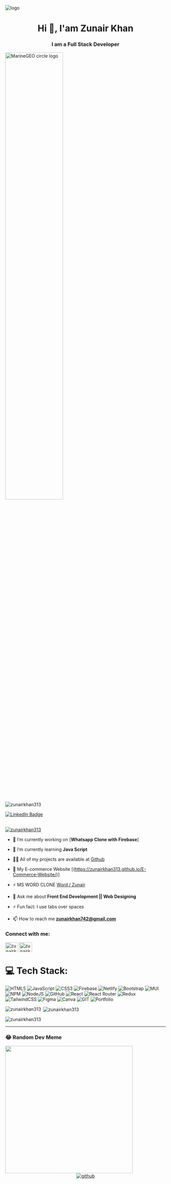 ![logo](https://mir-s3-cdn-cf.behance.net/project_modules/max_1200/79731568097599.5b50bca477735.jpg)
<h1 align="center">Hi 👋, I'am Zunair Khan</h1>
<h3 align="center">I am a Full Stack Developer</h3>
<img src="http://studiopixel.in/wp-content/uploads/2017/11/senior-front-end-developer-openings-1.gif" alt="MarineGEO circle logo" width="60%" align="center">

<p align="left"> <img src="https://komarev.com/ghpvc/?username=zunairkhan313&label=Profile%20views&color=0e75b6&style=flat" alt="zunairkhan313" /> </p>
  <a href="https://www.linkedin.com/in/zunairkhan313-2859bb268/">
    <img src="https://img.shields.io/badge/LinkedIn-blue?style=for-the-badge&logo=linkedin&logoColor=white" alt="LinkedIn Badge"/>
  </a>
<br>
<br>

<p align="left"> <a href="https://github.com/ryo-ma/github-profile-trophy"><img src="https://github-profile-trophy.vercel.app/?username=zunairkhan313" alt="zunairkhan313" /></a> </p>


- 🔭 I’m currently working on [**Whatsapp Clone with Firebase**]

- 🌱 I’m currently learning **Java Script**

- 👨‍💻 All of my projects are available at [Github]((https://github.com/zunairkhan313))

- 📱 My E-commerce Website [(https://zunairkhan313.github.io/E-Commerce-Website/)]

- ⚡ MS WORD CLONE [Word / Zunair]([https://github.com/zunairkhan313/ms-word])

- 💬 Ask me about **Front End Development || Web Designing**

- ⚡ Fun fact: I use tabs over spaces

- 📫 How to reach me **zunairkhan742@gmail.com**

<h3 align="left">Connect with me: </h3>
<p align="left">
<a href="https://linkedin.com/in/zunairkhan313" target="blank"><img align="center" src="https://raw.githubusercontent.com/rahuldkjain/github-profile-readme-generator/master/src/images/icons/Social/linked-in-alt.svg" alt="zunairkhan313" height="30" width="40" /></a>
<a href="https://www.leetcode.com/zunairkhan313" target="blank"><img align="center" src="https://raw.githubusercontent.com/rahuldkjain/github-profile-readme-generator/master/src/images/icons/Social/leet-code.svg" alt="zunairkhan313" height="30" width="40" /></a>
</p>

# 💻 Tech Stack:
![HTML5](https://img.shields.io/badge/html5-%23E34F26.svg?style=for-the-badge&logo=html5&logoColor=white) ![JavaScript](https://img.shields.io/badge/javascript-%23323330.svg?style=for-the-badge&logo=javascript&logoColor=%23F7DF1E) ![CSS3](https://img.shields.io/badge/css3-%231572B6.svg?style=for-the-badge&logo=css3&logoColor=white) ![Firebase](https://img.shields.io/badge/firebase-%23039BE5.svg?style=for-the-badge&logo=firebase) ![Netlify](https://img.shields.io/badge/netlify-%23000000.svg?style=for-the-badge&logo=netlify&logoColor=#00C7B7) ![Bootstrap](https://img.shields.io/badge/bootstrap-%23563D7C.svg?style=for-the-badge&logo=bootstrap&logoColor=white) ![MUI](https://img.shields.io/badge/MUI-%230081CB.svg?style=for-the-badge&logo=material-ui&logoColor=white) ![NPM](https://img.shields.io/badge/NPM-%23000000.svg?style=for-the-badge&logo=npm&logoColor=white) ![NodeJS](https://img.shields.io/badge/node.js-6DA55F?style=for-the-badge&logo=node.js&logoColor=white) ![GitHub](https://img.shields.io/badge/GitHub-%23121011.svg?style=for-the-badge&logo=github&logoColor=white) ![React](https://img.shields.io/badge/react-%2320232a.svg?style=for-the-badge&logo=react&logoColor=%2361DAFB) ![React Router](https://img.shields.io/badge/React_Router-CA4245?style=for-the-badge&logo=react-router&logoColor=white) ![Redux](https://img.shields.io/badge/redux-%23593d88.svg?style=for-the-badge&logo=redux&logoColor=white) ![TailwindCSS](https://img.shields.io/badge/tailwindcss-%2338B2AC.svg?style=for-the-badge&logo=tailwind-css&logoColor=white) 	![Figma](https://img.shields.io/badge/figma-%23F24E1E.svg?style=for-the-badge&logo=figma&logoColor=white) ![Canva](https://img.shields.io/badge/Canva-%2300C4CC.svg?style=for-the-badge&logo=Canva&logoColor=white) ![GIT](https://img.shields.io/badge/Git-fc6d26?style=for-the-badge&logo=git&logoColor=white) ![Portfolio](https://img.shields.io/badge/Portfolio-%23000000.svg?style=for-the-badge&logo=firefox&logoColor=#FF7139)

<p><img align="left" src="https://github-readme-stats.vercel.app/api/top-langs?username=zunairkhan313&show_icons=true&locale=en&layout=compact" alt="zunairkhan313" /></p>

<p>&nbsp;<img align="center" src="https://github-readme-stats.vercel.app/api?username=zunairkhan313&show_icons=true&locale=en" alt="zunairkhan313" /></p>

<p><img align="center" src="https://github-readme-streak-stats.herokuapp.com/?user=zunairkhan313&" alt="zunairkhan313" /></p>

---

### 😂 Random Dev Meme
<img src='https://randommeme-five.vercel.app/' style="height: 400px;"/>

<br/>
<div align="center">
<a href="https://github.com/zunairkhan313" target="_blank">
<img src=https://img.shields.io/badge/github-%2324292e.svg?&style=for-the-badge&logo=github&logoColor=white alt=github style="margin-bottom: 5px;" />
</a>
</div>
<br/>  
